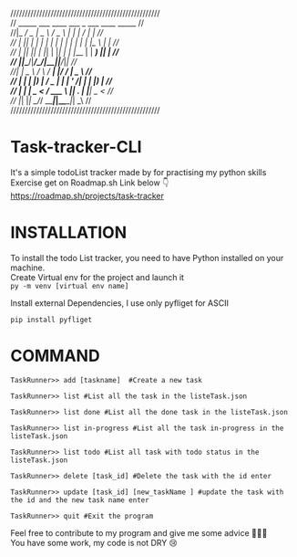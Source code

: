 
////////////////////////////////////////////////////  
// _____ ___  ____   ___    _     ___ ____ _____  //  
//|_   _/ _ \|  _ \ / _ \  | |   |_ _/ ___|_   _| //  
//  | || | | | | | | | | | | |    | |\___ \ | |   //  
//  | || |_| | |_| | |_| | | |___ | | ___) || |   //  
// _|_|_\___/|____/_\___/__|_____|___|____/_|_|   //  
//|_   _|  _ \    / \  / ___| |/ / ____|  _ \     //  
//  | | | |_) |  / _ \| |   | ' /|  _| | |_) |    //  
//  | | |  _ <  / ___ \ |___| . \| |___|  _ <     //  
//  |_| |_| \_\/_/   \_\____|_|\_\_____|_| \_\    //  
////////////////////////////////////////////////////  
  
# Task-tracker-CLI
It's a simple todoList tracker made by for practising my python skills  
Exercise get on Roadmap.sh Link below 👇
https://roadmap.sh/projects/task-tracker

# INSTALLATION
To install the todo List tracker, you need to have Python installed on your machine.  
Create Virtual env for the project and launch it   
`py -m venv [virtual env name]`  

Install external Dependencies, I use only pyfliget for ASCII

`pip install pyfliget`

# COMMAND
`TaskRunner>> add [taskname]  #Create a new task`  

`TaskRunner>> list #List all the task in the listeTask.json`

`TaskRunner>> list done #List all the done task in the listeTask.json`

`TaskRunner>> list in-progress #List all the task in-progress in the listeTask.json`

`TaskRunner>> list todo #List all task with todo status in the listeTask.json`

`TaskRunner>> delete [task_id] #Delete the task with the id enter`

`TaskRunner>> update [task_id] [new_taskName ] #update the task with the id and the new task name enter`

`TaskRunner>> quit #Exit the program`

Feel free to contribute to my program and give me some advice 🧑‍💻👾  
You have some work, my code is not DRY 😢

